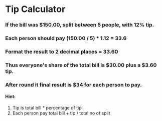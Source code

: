 # Tip Calculator

### If the bill was $150.00, split between 5 people, with 12% tip.

### Each person should pay (150.00 / 5) * 1.12 = 33.6

### Format the result to 2 decimal places = 33.60

### Thus everyone's share of the total bill is $30.00 plus a $3.60 tip.
### After round it final result is $34 for each person to pay.

#### Hint:
1.  Tip is total bill * percentage of tip
2.  Each person pay total bill + tip  / total no of split
